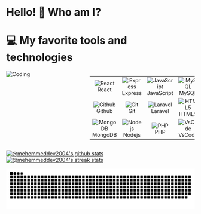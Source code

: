 # Hello! 👋 Who am I? #

# 💻 My favorite tools and technologies
<div style="display: flex; justify-content: flex-start; align-items: flex-start;">
<img align="left" style="margin-bottom:5px" alt="Coding" width="400" src="https://cdn.dribbble.com/users/1162077/screenshots/3848914/programmer.gif">
  <table>
    <tr>
      <td align="center" width="96">
        <img src="https://techstack-generator.vercel.app/react-icon.svg" alt="React" width="65" height="65" /><br>React
      </td>
      <td align="center" width="96">
     <img src="https://skillicons.dev/icons?i=express" width="48" height="48" alt="Express" /><br>Express
      </td>
      <td align="center" width="96">
        <img src="https://techstack-generator.vercel.app/js-icon.svg" alt="JavaScript" width="65" height="65" /><br>JavaScript
      </td>
      <td align="center" width="96">
        <img src="https://techstack-generator.vercel.app/mysql-icon.svg" alt="MySQL" width="65" height="65" /><br>MySQL
      </td>
      <td align="center" width="96">
        <img src="https://techstack-generator.vercel.app/ts-icon.svg" alt="TypeScript" width="65" height="65" /><br>TypeScript
      </td>
      <td align="center" width="96">
        <img src="https://techstack-generator.vercel.app/aws-icon.svg" alt="AWS" width="65" height="65" /><br>AWS
      </td>
      <td align="center" width="96">
        <img src="https://skillicons.dev/icons?i=postgres" width="48" height="48" alt="PostgreSQL" /><br>PostgreSQL
      </td>
    </tr>
    <tr>
      <td align="center" width="96">
        <img src="https://techstack-generator.vercel.app/github-icon.svg" alt="Github" width="65" height="65" /><br>Github
      </td>
      <td align="center" width="96">
        <img src="https://user-images.githubusercontent.com/25181517/192108372-f71d70ac-7ae6-4c0d-8395-51d8870c2ef0.png" width="48" height="48" alt="Git" /><br>Git
      </td>
      <td align="center" width="96">
        <img src="https://skillicons.dev/icons?i=laravel" width="48" height="48" alt="Laravel" /><br>Laravel
      </td>
      <td align="center" width="96">
        <img src="https://skillicons.dev/icons?i=html" width="48" height="48" alt="HTML5" /><br>HTML5
      </td>
      <td align="center" width="96">
        <img src="https://skillicons.dev/icons?i=css" width="48" height="48" alt="CSS" /><br>CSS
      </td>
      <td align="center" width="96">
        <img src="https://skillicons.dev/icons?i=bootstrap" width="48" height="48" alt="Bootstrap" /><br>Bootstrap
      </td>
      <td align="center" width="96">
        <img src="https://skillicons.dev/icons?i=tailwind" width="48" height="48" alt="Tailwind" /><br>Tailwind
      </td>
    </tr>
    <tr>
      <td align="center" width="96">
        <img src="https://skillicons.dev/icons?i=mongodb" width="48" height="48" alt="MongoDB" /><br>MongoDB
      </td>
      <td align="center" width="96">
        <img src="https://skillicons.dev/icons?i=nodejs" width="48" height="48" alt="Nodejs" /><br>Nodejs
      </td>
      <td align="center" width="96">
        <img src="https://skillicons.dev/icons?i=php" width="48" height="48" alt="PHP" /><br>PHP
      </td>
      <td align="center" width="96">
        <img src="https://skillicons.dev/icons?i=vscode" width="48" height="48" alt="VsCode" /><br>VsCode
      </td>
      <td align="center" width="96">
        <img src="https://skillicons.dev/icons?i=nestjs" width="48" height="48" alt="NestJS" /><br>NestJS
      </td>
    
   
  </table>
</div>

<p>
<a href="https://github.com/mehemmeddev2004?tab=repositories">
  <img src="https://github-readme-stats-one-bice.vercel.app/api?username=mehemmeddev2004&theme=gotham&show_icons=true&count_private=true&hide_border=true&role=OWNER,ORGANIZATION_MEMBER,COLLABORATOR" width="48%" alt="@mehemmeddev2004's github stats"/>
</a>
<a href="https://github.com/mehemmeddev2004?tab=stars">
  <img src="https://github-readme-streak-stats.herokuapp.com?user=mehemmeddev2004&theme=gotham&hide_border=true&date_format=M%20j%5B%2C%20Y%5D" width="48%" alt="@mehemmeddev2004's streak stats"/>
</a>
</p>

<img src="https://github.com/Platane/snk/raw/output/github-contribution-grid-snake.svg" alt="contributions" style="max-width: 100%;">

